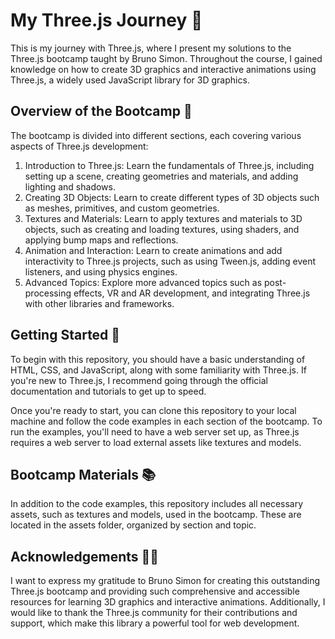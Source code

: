 # My Three.js Journey 🚀

This is my journey with Three.js, where I present my solutions to the Three.js bootcamp taught by Bruno Simon. Throughout the course, I gained knowledge on how to create 3D graphics and interactive animations using Three.js, a widely used JavaScript library for 3D graphics.

## Overview of the Bootcamp 🔎

The bootcamp is divided into different sections, each covering various aspects of Three.js development:

1. Introduction to Three.js: Learn the fundamentals of Three.js, including setting up a scene, creating geometries and materials, and adding lighting and shadows.
2. Creating 3D Objects: Learn to create different types of 3D objects such as meshes, primitives, and custom geometries.
3. Textures and Materials: Learn to apply textures and materials to 3D objects, such as creating and loading textures, using shaders, and applying bump maps and reflections.
4. Animation and Interaction: Learn to create animations and add interactivity to Three.js projects, such as using Tween.js, adding event listeners, and using physics engines.
5. Advanced Topics: Explore more advanced topics such as post-processing effects, VR and AR development, and integrating Three.js with other libraries and frameworks.

## Getting Started 👾

To begin with this repository, you should have a basic understanding of HTML, CSS, and JavaScript, along with some familiarity with Three.js. If you're new to Three.js, I recommend going through the official documentation and tutorials to get up to speed.

Once you're ready to start, you can clone this repository to your local machine and follow the code examples in each section of the bootcamp. To run the examples, you'll need to have a web server set up, as Three.js requires a web server to load external assets like textures and models.

## Bootcamp Materials 📚

In addition to the code examples, this repository includes all necessary assets, such as textures and models, used in the bootcamp. These are located in the assets folder, organized by section and topic.

## Acknowledgements 🙏🏼

I want to express my gratitude to Bruno Simon for creating this outstanding Three.js bootcamp and providing such comprehensive and accessible resources for learning 3D graphics and interactive animations. Additionally, I would like to thank the Three.js community for their contributions and support, which make this library a powerful tool for web development.
